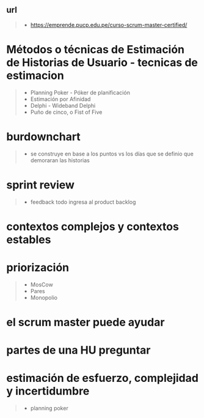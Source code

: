 
## url
>- https://emprende.pucp.edu.pe/curso-scrum-master-certified/


# Métodos o técnicas de Estimación de Historias de Usuario - tecnicas de estimacion
>- Planning Poker - Póker de planificación
>- Estimación por Afinidad
>- Delphi - Wideband Delphi
>- Puño de cinco, o Fist of Five

# burdownchart
>- se construye en base a los puntos vs los días que se definio que demoraran las historias

# sprint review
>- feedback todo ingresa al product backlog

# contextos complejos y contextos estables

# priorización
>- MosCow
>- Pares
>- Monopolio

# el scrum master puede ayudar

# partes de una HU preguntar 

# estimación de esfuerzo, complejidad y incertidumbre
>- planning poker

